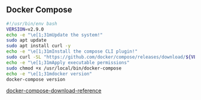 ## Docker Compose
```bash
#!/usr/bin/env bash
VERSION=v2.9.0
echo -e "\e[1;31mUpdate the system!"
sudo apt update
sudo apt install curl -y
echo -e "\e[1;31mInstall the compose CLI plugin!"
sudo curl -SL "https://github.com/docker/compose/releases/download/${VERSION}/docker-compose-linux-x86_64" -o /usr/local/bin/docker-compose
echo -e "\e[1;31mApply executable permissions"
sudo chmod +x /usr/local/bin/docker-compose
echo -e "\e[1;31mdocker version"
docker-compose version
```

[docker-compose-download-reference](https://github.com/docker/compose/releases)
